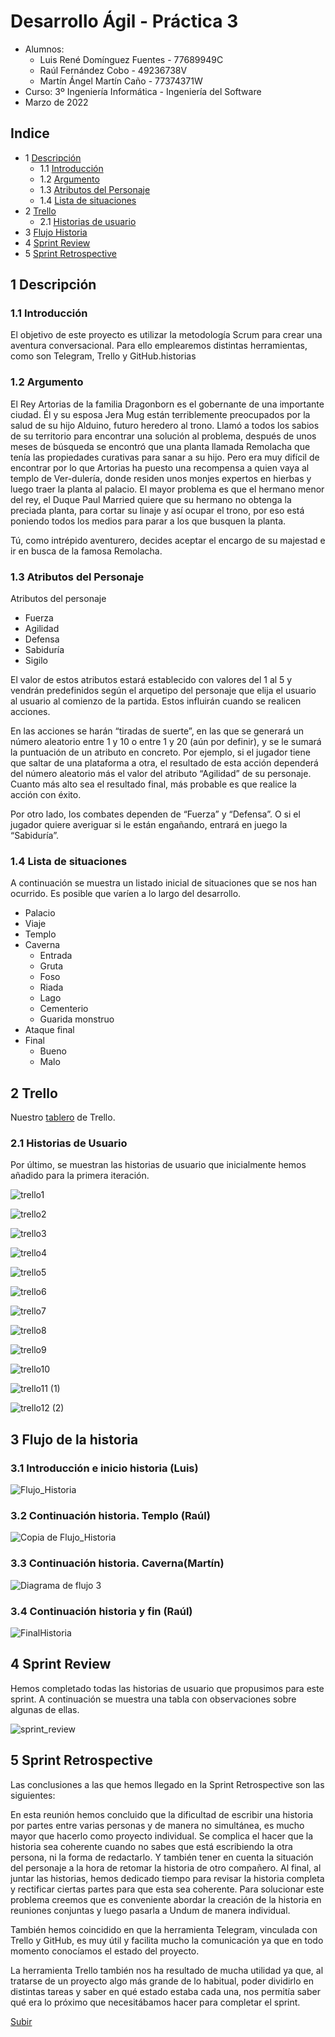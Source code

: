 # Desarrollo Ágil - Práctica 3 <a name="inicio"></a>
 - Alumnos: 
    - Luis René Domínguez Fuentes - 77689949C
    - Raúl Fernández Cobo - 49236738V
    - Martín Ángel Martín Caño - 77374371W
 - Curso: 3º Ingeniería Informática - Ingeniería del Software
 - Marzo de 2022

## Indice
* 1 [Descripción](#descripcion)
  * 1.1 [Introducción](#introduccion)
  * 1.2 [Argumento](#argumento)
  * 1.3 [Atributos del Personaje](#atributos)
  * 1.4 [Lista de situaciones](#situaciones)
* 2 [Trello](#trello)
  * 2.1 [Historias de usuario](#historias)
* 3 [Flujo Historia](#flujo)
* 4 [Sprint Review](#review)
* 5 [Sprint Retrospective](#retrospective)

## 1 Descripción <a name="descripcion"></a>

### 1.1 Introducción <a name="introduccion"></a>

El objetivo de este proyecto es utilizar la metodología Scrum para crear una aventura conversacional. Para ello emplearemos distintas herramientas, como son Telegram, Trello y GitHub.historias

### 1.2 Argumento <a name="argumento"></a>

El Rey Artorias de la familia Dragonborn es el gobernante de una importante ciudad. Él y su esposa Jera Mug están terriblemente preocupados por la salud de su hijo Alduino, futuro heredero al trono. Llamó a todos los sabios de su territorio para encontrar una solución al problema, después de unos meses de búsqueda se encontró que una planta llamada Remolacha que tenía las propiedades curativas para sanar a su hijo. Pero era muy difícil de encontrar por lo que Artorias ha puesto una recompensa a quien vaya al templo de Ver-dulería, donde residen unos monjes expertos en hierbas y luego traer la planta al palacio. El mayor problema es que el hermano menor del rey, el Duque Paul Married quiere que su hermano no obtenga la preciada planta, para cortar su linaje y así ocupar el trono, por eso está poniendo todos los medios para parar a los que busquen la planta.

Tú, como intrépido aventurero, decides aceptar el encargo de su majestad e ir en busca de la famosa Remolacha.

### 1.3 Atributos del Personaje <a name="atributos"></a>

Atributos del personaje
* Fuerza
* Agilidad
* Defensa
* Sabiduría
* Sigilo

El valor de estos atributos estará establecido con valores del 1 al 5 y vendrán predefinidos según el arquetipo del personaje que elija el usuario al usuario al comienzo de la partida. Estos influirán cuando se realicen acciones. 

En las acciones se harán “tiradas de suerte”, en las que se generará un número aleatorio entre 1 y 10 o entre 1 y 20 (aún por definir), y se le sumará la puntuación de un atributo en concreto. Por ejemplo, si el jugador tiene que saltar de una plataforma a otra, el resultado de esta acción dependerá del número aleatorio más el valor del atributo “Agilidad” de su personaje. Cuanto más alto sea el resultado final, más probable es que realice la acción con éxito.

Por otro lado, los combates dependen de “Fuerza” y “Defensa”. O si el jugador quiere averiguar si le están engañando, entrará en juego la “Sabiduría”.

### 1.4 Lista de situaciones <a name="situaciones"></a>
A continuación se muestra un listado inicial de situaciones que se nos han ocurrido. Es posible que varíen a lo largo del desarrollo.
* Palacio
* Viaje
* Templo
* Caverna
   * Entrada
   * Gruta
   * Foso
   * Riada
   * Lago
   * Cementerio
   * Guarida monstruo
* Ataque final
* Final
   * Bueno
   * Malo

## 2 Trello <a name="trello"></a>
Nuestro [tablero](https://trello.com/b/TORt52NH/practica3) de Trello.

### 2.1 Historias de Usuario <a name="historias"></a>
Por último, se muestran las historias de usuario que inicialmente hemos añadido para la primera iteración.

![trello1](https://user-images.githubusercontent.com/99320995/159535722-0d942cf2-cfaa-4caa-b388-25a84a8f10c0.jpg)

![trello2](https://user-images.githubusercontent.com/99320995/159535854-c427441e-cdd0-49e3-ad62-4b8a91c14773.jpg)

![trello3](https://user-images.githubusercontent.com/99320995/159535915-0acce79f-f77d-49a2-bef7-9e6e0ba95f08.jpg)

![trello4](https://user-images.githubusercontent.com/99320995/159535937-1cb8006d-7039-48be-b8e8-c41f2ee90308.jpg)

![trello5](https://user-images.githubusercontent.com/99320995/159535971-fce8b026-4632-40ba-a9c7-7046a92ffecb.jpg)

![trello6](https://user-images.githubusercontent.com/99320995/159535987-4a33d6ce-987c-4b2c-b30d-2721e8aaf5e3.jpg)

![trello7](https://user-images.githubusercontent.com/99320995/159536015-a0ef701f-41f1-4b91-9440-6005dfee5394.jpg)

![trello8](https://user-images.githubusercontent.com/99320995/159536033-494ef07f-5312-4222-8f0d-8cbbe9eba8e5.jpg)

![trello9](https://user-images.githubusercontent.com/99320995/159536048-ab3deda4-cd64-4000-b3c4-1f33c1b93fd6.jpg)

![trello10](https://user-images.githubusercontent.com/99320995/159536061-4f2a36fd-dc66-4a2f-a1f8-f4afa4cc4d00.jpg)

![trello11 (1)](https://user-images.githubusercontent.com/99320995/159536692-4ab95b36-0e53-4e89-8681-9183e5b28f50.jpg)

![trello12 (2)](https://user-images.githubusercontent.com/99320995/159536715-bb5096ff-cd34-4b69-a545-798bb0d0d896.jpg)

## 3 Flujo de la historia <a name="flujo"></a>
### 3.1 Introducción e inicio historia (Luis)
![Flujo_Historia](https://user-images.githubusercontent.com/99320995/163836123-e2ef9109-1a8d-4fbb-8fe5-00383e984fab.jpeg)
### 3.2 Continuación historia. Templo (Raúl)
![Copia de Flujo_Historia](https://user-images.githubusercontent.com/67553838/163837059-61336455-0afb-4341-9002-522cd1669907.jpeg)
### 3.3 Continuación historia. Caverna(Martín)
![Diagrama de flujo 3](https://user-images.githubusercontent.com/99320929/163862741-a8730e65-13cc-4d66-ae89-1dca89796179.png)
### 3.4 Continuación historia y fin (Raúl)
![FinalHistoria](https://user-images.githubusercontent.com/67553838/163837614-8da38dce-7318-4ce3-b17b-2c3b5b564c57.jpeg)
## 4 Sprint Review <a name="review"></a>
Hemos completado todas las historias de usuario que propusimos para este sprint. A continuación se muestra una tabla con observaciones sobre algunas de ellas.

![sprint_review](https://user-images.githubusercontent.com/67553838/163848492-b23e00ff-c62f-45fe-a465-85bcb2363196.png)

## 5 Sprint Retrospective <a name="retrospective"></a>
Las conclusiones a las que hemos llegado en la Sprint Retrospective son las siguientes: 

En esta reunión hemos concluido que la dificultad de escribir una historia por partes entre varias personas y de manera no simultánea, es mucho mayor que hacerlo como proyecto individual. Se complica el hacer que la historia sea coherente cuando no sabes que está escribiendo la otra persona, ni la forma de redactarlo. Y también tener en cuenta la situación del personaje a la hora de retomar la historia de otro compañero. Al final, al juntar las historias, hemos dedicado tiempo para revisar la historia completa y rectificar ciertas partes para que esta sea coherente. Para solucionar este problema creemos que es conveniente abordar la creación de la historia en reuniones conjuntas y luego pasarla a Undum de manera individual.

También hemos coincidido en que la herramienta Telegram, vinculada con Trello y GitHub, es muy útil y facilita mucho la comunicación ya que en todo momento conocíamos el estado del proyecto.

La herramienta Trello también nos ha resultado de mucha utilidad ya que, al tratarse de un proyecto algo más grande de lo habitual, poder dividirlo en distintas tareas y saber en qué estado estaba cada una, nos permitía saber qué era lo próximo que necesitábamos hacer para completar el sprint.


[Subir](#inicio)
